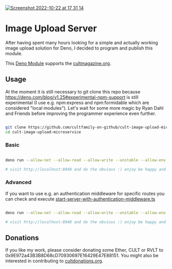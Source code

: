 [![Screenshot 2022-10-22 at 17 31 14](https://user-images.githubusercontent.com/43786652/197347736-72bc2be6-0b75-45d7-9418-aaebdc4247a1.png)](https://deno.land/x/cult_image_upload_server)


# Image Upload Server
After having spent many hours looking for a simple and actually working image upload solution for Deno, I decided to program and publish this module. 

This [Deno Module](https://deno.land/x/cult_image_upload_server) supports the [cultmagazine.org](https://cultmagazine.org).  


## Usage
At the moment it is still necessary to git clone this repo because https://deno.com/blog/v1.25#experimental-npm-support is still experimental (I use e.g. npm:express and npm:formidable which are considered "local modules"). Let's wait for some more magic by Ryan Dahl and Friends before improving the programmer experience even further. 
```sh

git clone https://github.com/cultfamily-on-github/cult-image-upload-microservice.git
cd cult-image-upload-microservice

```

### Basic

```sh

deno run --allow-net --allow-read --allow-write --unstable --allow-env start-server.ts 8048

# visit http://localhost:8048 and do the obvious :) enjoy be happy and support the CULT

```


### Advanced 
If you want to use e.g. an authentication middleware for specific routes you can check and execute  [start-server-with-authentication-middleware.ts](https://github.com/cultfamily-on-github/cult-image-upload-microservice/blob/main/start-server-with-authentication-middleware.ts)
```sh

deno run --allow-net --allow-read --allow-write --unstable --allow-env start-server-with-authentication-middleware.ts 8048

# visit http://localhost:8048 and do the obvious :) enjoy be happy and support the CULT

```


## Donations
If you like my work, please consider donating some Ether, CULT or RVLT to 0x9E972a43B3B8D68cD70930697E16429E47E88151.
You might also be interested in contributing to [cultdonations.org](https://cultdonations.org).
